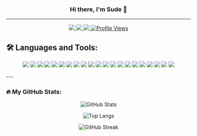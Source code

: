 <h3 align="center">Hi there, I'm Sude 👋</h3>

---
<p align="center">
  <a href="https://www.linkedin.com/in/sudekacar/" target="_blank">
    <img src="https://img.shields.io/badge/LinkedIn-0077B5?style=flat-square&logo=linkedin&logoColor=white" />
  </a>
  <a href="https://www.kaggle.com/seoksoon17" target="_blank">
    <img src="https://img.shields.io/badge/Kaggle-20BEFF?style=flat-square&logo=kaggle&logoColor=white" />
  </a>
  <a href="https://stackoverflow.com/users/25939633/sude-y-kacar" target="_blank">
    <img src="https://img.shields.io/badge/StackOverflow-FE7A16?style=flat-square&logo=stackoverflow&logoColor=white" />
  </a>
  <a href="https://github.com/sudekacar">
    <img src="https://komarev.com/ghpvc/?username=sudekacar&style=flat-square" alt="Profile Views" />
  </a>
</p>

## 🛠️ Languages and Tools:

<p align="center">
  <img src="https://img.shields.io/badge/-Python-3776AB?style=flat-square&logo=python&logoColor=white" />
  <img src="https://img.shields.io/badge/-Pandas-150458?style=flat-square&logo=pandas&logoColor=white" />
  <img src="https://img.shields.io/badge/-NumPy-013243?style=flat-square&logo=numpy&logoColor=white" />
  <img src="https://img.shields.io/badge/-Matplotlib-11557C?style=flat-square&logo=matplotlib&logoColor=white" />
  <img src="https://img.shields.io/badge/-Scikit--Learn-F7931E?style=flat-square&logo=scikit-learn&logoColor=white" />
  <img src="https://img.shields.io/badge/-Jupyter-F37626?style=flat-square&logo=jupyter&logoColor=white" />
  <img src="https://img.shields.io/badge/-Flask-000000?style=flat-square&logo=flask&logoColor=white" />
  <img src="https://img.shields.io/badge/-FastAPI-009688?style=flat-square&logo=fastapi&logoColor=white" />
  <img src="https://img.shields.io/badge/-Streamlit-FF4B4B?style=flat-square&logo=streamlit&logoColor=white" />
  <img src="https://img.shields.io/badge/-HTML5-E34F26?style=flat-square&logo=html5&logoColor=white" />
  <img src="https://img.shields.io/badge/-CSS3-1572B6?style=flat-square&logo=css3&logoColor=white" />
  <img src="https://img.shields.io/badge/-JavaScript-F7DF1E?style=flat-square&logo=javascript&logoColor=black" />
  <img src="https://img.shields.io/badge/-MySQL-4479A1?style=flat-square&logo=mysql&logoColor=white" />
  <img src="https://img.shields.io/badge/-MongoDB-47A248?style=flat-square&logo=mongodb&logoColor=white" />
  <img src="https://img.shields.io/badge/-PowerBI-F2C811?style=flat-square&logo=powerbi&logoColor=black" />
  <img src="https://img.shields.io/badge/-Postman-FF6C37?style=flat-square&logo=postman&logoColor=white" />
  <img src="https://img.shields.io/badge/-Excel-217346?style=flat-square&logo=microsoft-excel&logoColor=white" />
  <img src="https://img.shields.io/badge/-AWS-232F3E?style=flat-square&logo=amazon-aws&logoColor=white" />
  <img src="https://img.shields.io/badge/-GCP-4285F4?style=flat-square&logo=google-cloud&logoColor=white" />
  <img src="https://img.shields.io/badge/-Git-F05032?style=flat-square&logo=git&logoColor=white" />
  <img src="https://img.shields.io/badge/-VSCode-007ACC?style=flat-square&logo=visual-studio-code&logoColor=white" />
</p>
---

### 🔥 My GitHub Stats:

<p align="center">
  <img src="https://github-readme-stats.vercel.app/api?username=sudekacar&show_icons=true&theme=radical" alt="GitHub Stats" />
</p>

<p align="center">
  <img src="https://github-readme-stats.vercel.app/api/top-langs/?username=sudekacar&layout=compact&theme=radical" alt="Top Langs" />
</p>

<p align="center">
  <img src="https://streak-stats.demolab.com?user=sudekacar&theme=radical" alt="GitHub Streak" />
</p>



